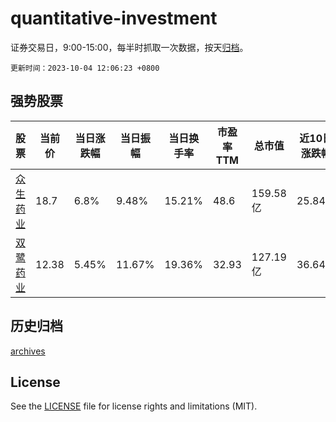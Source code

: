 # quantitative-investment

证券交易日，9:00-15:00，每半时抓取一次数据，按天[归档](archives)。

`更新时间：2023-10-04 12:06:23 +0800`

## 强势股票

|股票|当前价|当日涨跌幅|当日振幅|当日换手率|市盈率TTM|总市值|近10日涨跌幅|
|----|----|----|----|----|----|----|----|
|[众生药业](https://xueqiu.com/S/SZ002317)|18.7|6.8%|9.48%|15.21%|48.6|159.58亿|25.84%|
|[双鹭药业](https://xueqiu.com/S/SZ002038)|12.38|5.45%|11.67%|19.36%|32.93|127.19亿|36.64%|

## 历史归档

[archives](archives)

## License

See the [LICENSE](LICENSE) file for license rights and limitations (MIT).